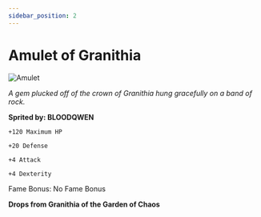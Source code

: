 ```yaml
---
sidebar_position: 2
---
```


# Amulet of Granithia

![Amulet](https://vwiki.valorserver.com/api/item/picture/amulet%20of%20granithia)

<i>A gem plucked off of the crown of Granithia hung gracefully on a band of rock.</i>

**Sprited by: BLOODQWEN**

    +120 Maximum HP
    
    +20 Defense
    
    +4 Attack
    
    +4 Dexterity
    
Fame Bonus: No Fame Bonus

**Drops from Granithia of the Garden of Chaos**
